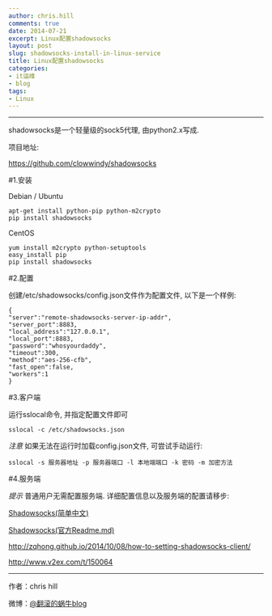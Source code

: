 ```yaml
---
author: chris.hill
comments: true
date: 2014-07-21
excerpt: Linux配置shadowsocks
layout: post
slug: shadowsocks-install-in-linux-service
title: Linux配置shadowsocks
categories:
- it运维
- blog 
tags:
- Linux
---
```


* * *



shadowsocks是一个轻量级的sock5代理, 由python2.x写成.

项目地址:

<https://github.com/clowwindy/shadowsocks>


#1.安装

Debian / Ubuntu

```
apt-get install python-pip python-m2crypto
pip install shadowsocks
```
CentOS

```
yum install m2crypto python-setuptools
easy_install pip
pip install shadowsocks
```

#2.配置

创建/etc/shadowsocks/config.json文件作为配置文件, 以下是一个样例:

```
{
"server":"remote-shadowsocks-server-ip-addr",
"server_port":8883,
"local_address":"127.0.0.1",
"local_port":8883,
"password":"whosyourdaddy",
"timeout":300,
"method":"aes-256-cfb",
"fast_open":false,
"workers":1
}
```

#3.客户端

运行sslocal命令, 并指定配置文件即可

```
sslocal -c /etc/shadowsocks.json
```

*注意*
如果无法在运行时加载config.json文件, 可尝试手动运行:

```
sslocal -s 服务器地址 -p 服务器端口 -l 本地端端口 -k 密码 -m 加密方法
```

#4.服务端

*提示*
普通用户无需配置服务端. 详细配置信息以及服务端的配置请移步:

[Shadowsocks(简单中文) ](https://wiki.archlinux.org/index.php/Shadowsocks_%28%E7%AE%80%E4%BD%93%E4%B8%AD%E6%96%87%29)

[Shadowsocks(官方Readme.md)](https://github.com/clowwindy/shadowsocks)

http://zqhong.github.io/2014/10/08/how-to-setting-shadowsocks-client/

http://www.v2ex.com/t/150064










* * *


作者：chris hill



微博：[@翻滚的蜗牛blog](http://www.weibo.com/weittor)

